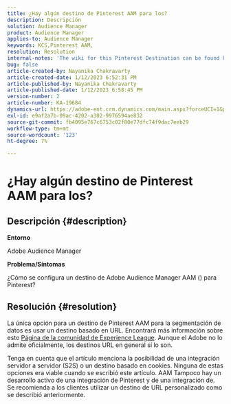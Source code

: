 ```yaml
---
title: ¿Hay algún destino de Pinterest AAM para los?
description: Descripción
solution: Audience Manager
product: Audience Manager
applies-to: Audience Manager
keywords: KCS,Pinterest AAM,
resolution: Resolution
internal-notes: 'The wiki for this Pinterest Destination can be found here: https://wiki.corp.adobe.com/display/MCPI/Pinterest+-+AAM+Destination+-+IN+DEVELOPMENT'
bug: false
article-created-by: Nayanika Chakravarty
article-created-date: 1/12/2023 6:52:31 PM
article-published-by: Nayanika Chakravarty
article-published-date: 1/12/2023 6:58:45 PM
version-number: 2
article-number: KA-19684
dynamics-url: https://adobe-ent.crm.dynamics.com/main.aspx?forceUCI=1&pagetype=entityrecord&etn=knowledgearticle&id=44979c3e-aa92-ed11-aad1-6045bd006c82
exl-id: e9af2a7b-09ac-4202-a302-9976594ae832
source-git-commit: fb4095e767c6753c02f80e77dfc74f9dac7eeb29
workflow-type: tm+mt
source-wordcount: '123'
ht-degree: 7%

---
```


# ¿Hay algún destino de Pinterest AAM para los?

## Descripción {#description}


<b>Entorno</b>

Adobe Audience Manager

<b>Problema/Síntomas</b>

¿Cómo se configura un destino de Adobe Audience Manager AAM () para Pinterest?


## Resolución {#resolution}


La única opción para un destino de Pinterest AAM para la segmentación de datos es usar un destino basado en URL. Encontrará más información sobre esto [Página de la comunidad de Experience League](https://experienceleaguecommunities.adobe.com/t5/adobe-audience-manager-questions/pinterest-destination/td-p/434687). Aunque el Adobe no lo admite oficialmente, los destinos URL en general sí lo son.

Tenga en cuenta que el artículo menciona la posibilidad de una integración servidor a servidor (S2S) o un destino basado en cookies. Ninguna de estas opciones era viable cuando se escribió este artículo. AAM Tampoco hay un desarrollo activo de una integración de Pinterest y de una integración de. Se recomienda a los clientes utilizar un destino de URL personalizado como se describió anteriormente.
